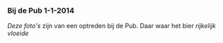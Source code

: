 ### Bij de Pub 1-1-2014

*Deze foto's* zijn van een optreden bij de Pub.
Daar waar het bier *rijkelijk vloeide*